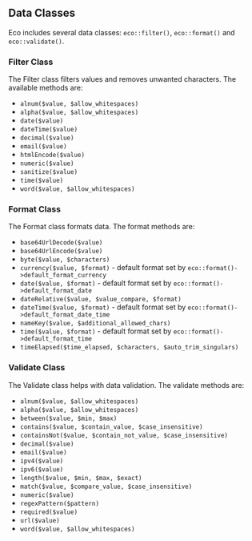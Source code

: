 ## Data Classes
Eco includes several data classes: `eco::filter()`, `eco::format()` and `eco::validate()`.

### Filter Class
The Filter class filters values and removes unwanted characters. The available methods are:
- `alnum($value, $allow_whitespaces)`
- `alpha($value, $allow_whitespaces)`
- `date($value)`
- `dateTime($value)`
- `decimal($value)`
- `email($value)`
- `htmlEncode($value)`
- `numeric($value)`
- `sanitize($value)`
- `time($value)`
- `word($value, $allow_whitespaces)`

### Format Class
The Format class formats data. The format methods are:
- `base64UrlDecode($value)`
- `base64UrlEncode($value)`
- `byte($value, $characters)`
- `currency($value, $format)` - default format set by `eco::format()->default_format_currency`
- `date($value, $format)` - default format set by `eco::format()->default_format_date`
- `dateRelative($value, $value_compare, $format)`
- `dateTime($value, $format)` - default format set by `eco::format()->default_format_date_time`
- `nameKey($value, $additional_allowed_chars)`
- `time($value, $format)` - default format set by `eco::format()->default_format_time`
- `timeElapsed($time_elapsed, $characters, $auto_trim_singulars)`

### Validate Class
The Validate class helps with data validation. The validate methods are:
- `alnum($value, $allow_whitespaces)`
- `alpha($value, $allow_whitespaces)`
- `between($value, $min, $max)`
- `contains($value, $contain_value, $case_insensitive)`
- `containsNot($value, $contain_not_value, $case_insensitive)`
- `decimal($value)`
- `email($value)`
- `ipv4($value)`
- `ipv6($value)`
- `length($value, $min, $max, $exact)`
- `match($value, $compare_value, $case_insensitive)`
- `numeric($value)`
- `regexPattern($pattern)`
- `required($value)`
- `url($value)`
- `word($value, $allow_whitespaces)`